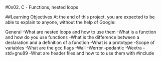 #0x02. C - Functions, nested loops

##Learning Objectives
At the end of this project, you are expected to be able to explain to anyone, without the help of Google:

General
-What are nested loops and how to use them
-What is a function and how do you use functions
-What is the difference between a declaration and a definition of a function
-What is a prototype
-Scope of variables
-What are the gcc flags -Wall -Werror -pedantic -Wextra -std=gnu89
-What are header files and how to to use them with #include
